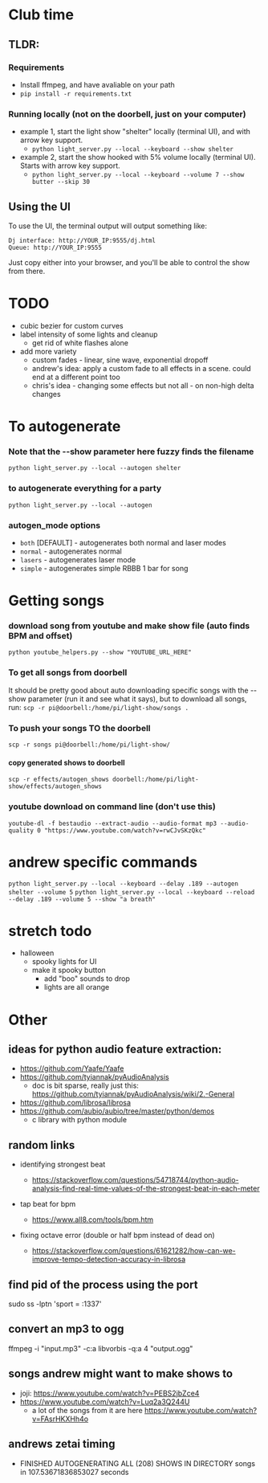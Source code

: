 # Club time
## TLDR:
### Requirements
* Install ffmpeg, and have avaliable on your path
* `pip install -r requirements.txt`

### Running locally (not on the doorbell, just on your computer)
* example 1, start the light show "shelter" locally (terminal UI), and with arrow key support. 
    * `python light_server.py --local --keyboard --show shelter`
* example 2, start the show hooked with 5% volume locally (terminal UI). Starts with arrow key support.
    * `python light_server.py --local --keyboard --volume 7 --show butter --skip 30`

## Using the UI 
To use the UI, the terminal output will output something like:
```
Dj interface: http://YOUR_IP:9555/dj.html
Queue: http://YOUR_IP:9555
```
Just copy either into your browser, and you'll be able to control the show from there.

# TODO
* cubic bezier for custom curves
* label intensity of some lights and cleanup
    * get rid of white flashes alone
* add more variety
    * custom fades - linear, sine wave, exponential dropoff
    * andrew's idea: apply a custom fade to all effects in a scene.  could end at a different point too
    * chris's idea - changing some effects but not all - on non-high delta changes


# To autogenerate
### Note that the --show parameter here fuzzy finds the filename
`python light_server.py --local --autogen shelter`

### to autogenerate everything for a party
`python light_server.py --local --autogen`

### autogen_mode options
* `both` [DEFAULT] - autogenerates both normal and laser modes
* `normal` - autogenerates normal
* `lasers` - autogenerates laser mode
* `simple` - autogenerates simple RBBB 1 bar for song

# Getting songs
### download song from youtube and make show file (auto finds BPM and offset)
`python youtube_helpers.py --show "YOUTUBE_URL_HERE"`

### To get all songs from doorbell
It should be pretty good about auto downloading specific songs with the --show parameter (run it and see what it says), but to download all songs, run:
`scp -r pi@doorbell:/home/pi/light-show/songs .`

### To push your songs TO the doorbell
`scp -r songs pi@doorbell:/home/pi/light-show/`

#### copy generated shows to doorbell
`scp -r effects/autogen_shows doorbell:/home/pi/light-show/effects/autogen_shows`

### youtube download on command line (don't use this)
`youtube-dl -f bestaudio --extract-audio --audio-format mp3 --audio-quality 0 "https://www.youtube.com/watch?v=rwCJvSKzQkc"`


# andrew specific commands

`python light_server.py --local --keyboard --delay .189 --autogen shelter --volume 5`
`python light_server.py --local --keyboard --reload --delay .189 --volume 5 --show "a breath"`

# stretch todo
* halloween
    * spooky lights for UI
    * make it spooky button
        * add "boo" sounds to drop
        * lights are all orange

# Other
## ideas for python audio feature extraction:
* https://github.com/Yaafe/Yaafe
* https://github.com/tyiannak/pyAudioAnalysis
    * doc is bit sparse, really just this: https://github.com/tyiannak/pyAudioAnalysis/wiki/2.-General
* https://github.com/librosa/librosa
* https://github.com/aubio/aubio/tree/master/python/demos
    * c library with python module


## random links
* identifying strongest beat
    * https://stackoverflow.com/questions/54718744/python-audio-analysis-find-real-time-values-of-the-strongest-beat-in-each-meter

* tap beat for bpm
    * https://www.all8.com/tools/bpm.htm

* fixing octave error (double or half bpm instead of dead on)
    * https://stackoverflow.com/questions/61621282/how-can-we-improve-tempo-detection-accuracy-in-librosa

## find pid of the process using the port
sudo ss -lptn 'sport = :1337'

## convert an mp3 to ogg
ffmpeg -i "input.mp3" -c:a libvorbis -q:a 4 "output.ogg"

## songs andrew might want to make shows to
* joji: https://www.youtube.com/watch?v=PEBS2jbZce4
* https://www.youtube.com/watch?v=Luq2a3Q244U
   * a lot of the songs from it are here https://www.youtube.com/watch?v=FAsrHKXHh4o


## andrews zetai timing
* FINISHED AUTOGENERATING ALL (208) SHOWS IN DIRECTORY songs in 107.53671836853027 seconds